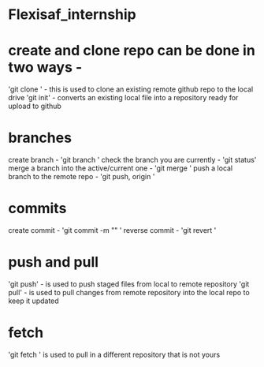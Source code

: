 # Flexisaf_internship

# create and clone repo can be done in two ways - 
'git clone <github repo url>' - this is used to clone an existing remote github repo to the local drive
'git init' - converts an existing local file into a repository ready for upload to github

# branches
create branch - 'git branch <new branch name>'
check the branch you are currently - 'git status'
merge a branch into the active/current one - 'git merge <branch name>'
push a local branch to the remote repo - 'git push, origin <branch name>'

# commits
create commit - 'git commit -m "<commit tag or comment>" '
reverse commit - 'git revert <commit tag>'

# push and pull
'git push' - is used to push staged files from local to remote repository
'git pull' - is used to pull changes from remote repository into the local repo to keep it updated

# fetch
'git fetch <repo name>' is used to pull in a different repository that is not yours